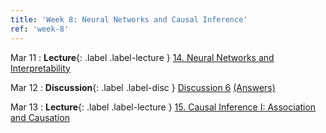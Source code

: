 ```yaml
---
title: 'Week 8: Neural Networks and Causal Inference'
ref: 'week-8'
---
```


Mar 11
: **Lecture**{: .label .label-lecture } [14. Neural Networks and Interpretability](lecture/lec14)

Mar 12
: **Discussion**{: .label .label-disc } [Discussion 6](https://drive.google.com/file/d/12dh7ARMDeThx07ZPoK5XWMPbUEXyJ2II/view?usp=sharing) [(Answers)](https://drive.google.com/file/d/1Koe7ODYdIZqg3y-eL7MEL3GTLM4RBSSp/view?usp=sharing)

Mar 13
: **Lecture**{: .label .label-lecture } [15. Causal Inference I: Association and Causation](lecture/lec15)
